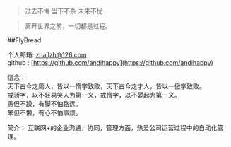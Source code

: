 > 过去不悔 当下不杂 未来不忧

> 离开世界之前，一切都是过程。    



##FlyBread   

个人邮箱:  zhailzh@126.com         
github : [https://github.com/andihappy](https://github.com/andihappy)
  
信念：  
    天下古今之庸人，皆以一惰字致败，天下古今之才人，皆以一傲字致败。<br/>
    戒骄字，以不轻易笑人为第一义，戒惰字，以不晏起为第一义。<br/>
    愚但不躁，有脚不怕路远。  <br/>
    笨但不懒，有心不怕事烦。  <br/>
    
简介：
    互联网+的企业沟通，协同，管理方面，热爱公司运营过程中的自动化管理。
